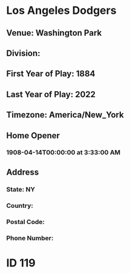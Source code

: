 # Los Angeles Dodgers
## Venue: Washington Park
## Division: 
## First Year of Play: 1884
## Last Year of Play: 2022
## Timezone: America/New_York
## Home Opener
### 1908-04-14T00:00:00 at 3:33:00 AM
## Address
### 
### State: NY
### Country: 
### Postal Code: 
### Phone Number: 
# ID 119